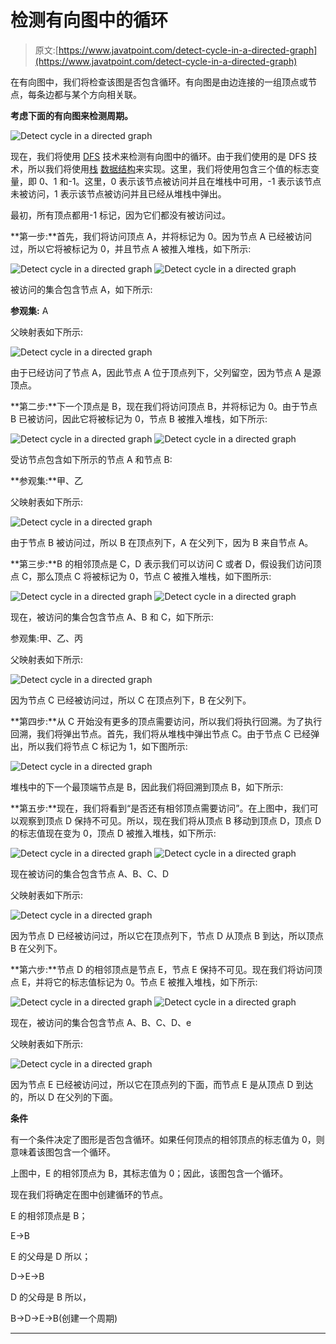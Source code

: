 # 检测有向图中的循环

> 原文:[https://www.javatpoint.com/detect-cycle-in-a-directed-graph](https://www.javatpoint.com/detect-cycle-in-a-directed-graph)

在有向图中，我们将检查该图是否包含循环。有向图是由边连接的一组顶点或节点，每条边都与某个方向相关联。

**考虑下面的有向图来检测周期。**

![Detect cycle in a directed graph](../Images/8ef8f6be67520fcd15e533d89e3eefae.png)

现在，我们将使用 [DFS](https://www.javatpoint.com/depth-first-search-algorithm) 技术来检测有向图中的循环。由于我们使用的是 DFS 技术，所以我们将使用[栈](https://www.javatpoint.com/data-structure-stack) [数据结构](https://www.javatpoint.com/data-structure-tutorial)来实现。这里，我们将使用包含三个值的标志变量，即 0、1 和-1。这里，0 表示该节点被访问并且在堆栈中可用，-1 表示该节点未被访问，1 表示该节点被访问并且已经从堆栈中弹出。

最初，所有顶点都用-1 标记，因为它们都没有被访问过。

**第一步:**首先，我们将访问顶点 A，并将标记为 0。因为节点 A 已经被访问过，所以它将被标记为 0，并且节点 A 被推入堆栈，如下所示:

![Detect cycle in a directed graph](../Images/9f659b5922dfdc176e72655280244568.png)
![Detect cycle in a directed graph](../Images/2cb0245214565f717c3a87659ac65040.png)

被访问的集合包含节点 A，如下所示:

**参观集:** A

父映射表如下所示:

![Detect cycle in a directed graph](../Images/2f3a5afe500afdd44459302b8ed6dd56.png)

由于已经访问了节点 A，因此节点 A 位于顶点列下，父列留空，因为节点 A 是源顶点。

**第二步:**下一个顶点是 B，现在我们将访问顶点 B，并将标记为 0。由于节点 B 已被访问，因此它将被标记为 0，节点 B 被推入堆栈，如下所示:

![Detect cycle in a directed graph](../Images/833206ece9149b2e826742efed3dfb4e.png)
![Detect cycle in a directed graph](../Images/1073a48003b7435d89af242fdb167363.png)

受访节点包含如下所示的节点 A 和节点 B:

**参观集:**甲、乙

父映射表如下所示:

![Detect cycle in a directed graph](../Images/d802440ae18991fa224ff72cefb34358.png)

由于节点 B 被访问过，所以 B 在顶点列下，A 在父列下，因为 B 来自节点 A。

**第三步:**B 的相邻顶点是 C，D 表示我们可以访问 C 或者 D，假设我们访问顶点 C，那么顶点 C 将被标记为 0，节点 C 被推入堆栈，如下图所示:

![Detect cycle in a directed graph](../Images/3b1cb64b20f00406d0c7a79800693e11.png)
![Detect cycle in a directed graph](../Images/345408258c34f4e51ed40f47220bec96.png)

现在，被访问的集合包含节点 A、B 和 C，如下所示:

参观集:甲、乙、丙

父映射表如下所示:

![Detect cycle in a directed graph](../Images/7a6f4e8d58895973aa6ee8d0e4ee550b.png)

因为节点 C 已经被访问过，所以 C 在顶点列下，B 在父列下。

**第四步:**从 C 开始没有更多的顶点需要访问，所以我们将执行回溯。为了执行回溯，我们将弹出节点。首先，我们将从堆栈中弹出节点 C。由于节点 C 已经弹出，所以我们将节点 C 标记为 1，如下图所示:

![Detect cycle in a directed graph](../Images/b9499ef970248760ae5d95cec694fc06.png)

堆栈中的下一个最顶端节点是 B，因此我们将回溯到顶点 B，如下所示:

**第五步:**现在，我们将看到“是否还有相邻顶点需要访问”。在上图中，我们可以观察到顶点 D 保持不可见。所以，现在我们将从顶点 B 移动到顶点 D，顶点 D 的标志值现在变为 0，顶点 D 被推入堆栈，如下所示:

![Detect cycle in a directed graph](../Images/22cc6c908546c286719fc8dd044eadbc.png)
![Detect cycle in a directed graph](../Images/a8d23d4ec594bf4f1b16fb0fd87236e9.png)

现在被访问的集合包含节点 A、B、C、D

父映射表如下所示:

![Detect cycle in a directed graph](../Images/f552f3a92f7605112a615ce9eadf35c8.png)

因为节点 D 已经被访问过，所以它在顶点列下，节点 D 从顶点 B 到达，所以顶点 B 在父列下。

**第六步:**节点 D 的相邻顶点是节点 E，节点 E 保持不可见。现在我们将访问顶点 E，并将它的标志值标记为 0。节点 E 被推入堆栈，如下所示:

![Detect cycle in a directed graph](../Images/9cf068dcd32f785e27192fa09c5d88c1.png)
![Detect cycle in a directed graph](../Images/c465d7832fbca8778d856681f16fb555.png)

现在，被访问的集合包含节点 A、B、C、D、e

父映射表如下所示:

![Detect cycle in a directed graph](../Images/db21d3cde753acf421d9283d53b14432.png)

因为节点 E 已经被访问过，所以它在顶点列的下面，而节点 E 是从顶点 D 到达的，所以 D 在父列的下面。

**条件**

有一个条件决定了图形是否包含循环。如果任何顶点的相邻顶点的标志值为 0，则意味着该图包含一个循环。

上图中，E 的相邻顶点为 B，其标志值为 0；因此，该图包含一个循环。

现在我们将确定在图中创建循环的节点。

E 的相邻顶点是 B；

E->B

E 的父母是 D 所以；

D->E->B

D 的父母是 B 所以，

B->D->E->B(创建一个周期)

* * *